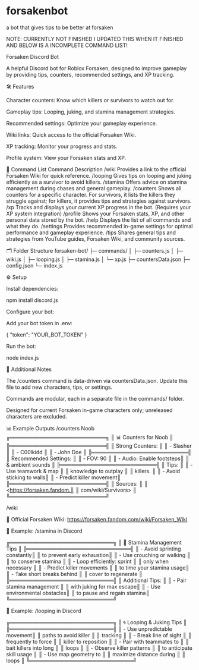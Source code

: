 # forsakenbot
a bot that gives tips to be better at forsaken

NOTE:  CURRENTLY NOT FINISHED I UPDATED THIS WHEN IT FINISHED AND BELOW IS A INCOMPLETE COMMAND LIST!


Forsaken Discord Bot

A helpful Discord bot for Roblox Forsaken, designed to improve gameplay by providing tips, counters, recommended settings, and XP tracking.

🛠 Features

Character counters: Know which killers or survivors to watch out for.

Gameplay tips: Looping, juking, and stamina management strategies.

Recommended settings: Optimize your gameplay experience.

Wiki links: Quick access to the official Forsaken Wiki.

XP tracking: Monitor your progress and stats.

Profile system: View your Forsaken stats and XP.

📜 Command List
Command	Description
/wiki	Provides a link to the official Forsaken Wiki for quick reference.
/looping	Gives tips on looping and juking efficiently as a survivor to avoid killers.
/stamina	Offers advice on stamina management during chases and general gameplay.
/counters <character>	Shows all counters for a specific character. For survivors, it lists the killers they struggle against; for killers, it provides tips and strategies against survivors.
/xp	Tracks and displays your current XP progress in the bot. (Requires your XP system integration)
/profile	Shows your Forsaken stats, XP, and other personal data stored by the bot.
/help	Displays the list of all commands and what they do.
/settings	Provides recommended in-game settings for optimal performance and gameplay experience.
/tips	Shares general tips and strategies from YouTube guides, Forsaken Wiki, and community sources.


🗂 Folder Structure
forsaken-bot/
├─ commands/
│  ├─ counters.js
│  ├─ wiki.js
│  ├─ looping.js
│  ├─ stamina.js
│  └─ xp.js
├─ countersData.json
├─ config.json
└─ index.js

⚙️ Setup

Install dependencies:

npm install discord.js


Configure your bot:

Add your bot token in .env:

{
  "token": "YOUR_BOT_TOKEN"
}


Run the bot:

node index.js




🔗 Additional Notes

The /counters command is data-driven via countersData.json. Update this file to add new characters, tips, or settings.

Commands are modular, each in a separate file in the commands/ folder.

Designed for current Forsaken in-game characters only; unreleased characters are excluded.



📊 Example Outputs
/counters Noob
╔══════════════════════════╗
║  📊 Counters for Noob    ║
╠══════════════════════════╣
║ Strong Counters:         ║
║ - Slasher                ║
║ - C00lkidd               ║
║ - John Doe               ║
╠══════════════════════════╣
║ Recommended Settings:    ║
║ - FOV: 90                ║
║ - Audio: Enable footsteps║
║   & ambient sounds       ║
╠══════════════════════════╣
║ Tips:                    ║
║ - Use teamwork & map     ║
║   knowledge to outplay   ║
║   killers.               ║
║ - Avoid sticking to walls║
║ - Predict killer movement║
╠══════════════════════════╣
║ Sources:                 ║
║ <https://forsaken.fandom.║
║ com/wiki/Survivors>      ║
╚══════════════════════════╝


/wiki

📖 Official Forsaken Wiki: 
https://forsaken.fandom.com/wiki/Forsaken_Wiki


📸 Example: /stamina in Discord

╔════════════════════════════╗
║  🏃 Stamina Management Tips ║
╠════════════════════════════╣
║ - Avoid sprinting constantly║
║   to prevent early exhaustion║
║ - Use crouching or walking ║
║   to conserve stamina       ║
║ - Loop efficiently: sprint ║
║   only when necessary       ║
║ - Predict killer movements  ║
║   to time your stamina usage║
║ - Take short breaks behind  ║
║   cover to regenerate       ║
╠════════════════════════════╣
║ Additional Tips:            ║
║ - Pair stamina management   ║
║   with juking for max escape║
║ - Use environmental obstacles║
║   to pause and regain stamina║
╚════════════════════════════╝


📸 Example: /looping in Discord

╔════════════════════════════╗
║  🌀 Looping & Juking Tips  ║
╠════════════════════════════╣
║ - Use unpredictable movement║
║   paths to avoid killer      ║
║   tracking                  ║
║ - Break line of sight       ║
║   frequently to force       ║
║   killer to reposition      ║
║ - Pair with teammates to    ║
║   bait killers into long    ║
║   loops                     ║
║ - Observe killer patterns   ║
║   to anticipate skill usage ║
║ - Use map geometry to       ║
║   maximize distance during  ║
║   loops                     ║
╚════════════════════════════╝


